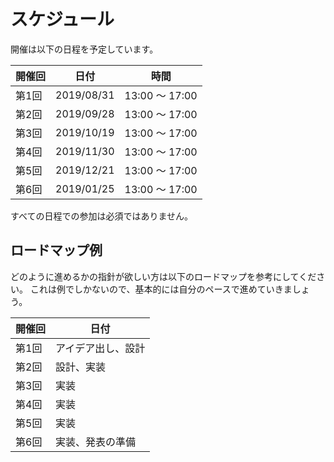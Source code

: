 # スケジュール

開催は以下の日程を予定しています。

| 開催回 | 日付         | 時間            |
| --- | ---------- | ------------- |
| 第1回 | 2019/08/31 | 13:00 ～ 17:00 |
| 第2回 | 2019/09/28 | 13:00 ～ 17:00 |
| 第3回 | 2019/10/19 | 13:00 ～ 17:00 |
| 第4回 | 2019/11/30 | 13:00 ～ 17:00 |
| 第5回 | 2019/12/21 | 13:00 ～ 17:00 |
| 第6回 | 2019/01/25 | 13:00 ～ 17:00 |

すべての日程での参加は必須ではありません。

## ロードマップ例

どのように進めるかの指針が欲しい方は以下のロードマップを参考にしてください。
これは例でしかないので、基本的には自分のペースで進めていきましょう。

| 開催回 | 日付        |
| --- | --------- |
| 第1回 | アイデア出し、設計 |
| 第2回 | 設計、実装     |
| 第3回 | 実装        |
| 第4回 | 実装        |
| 第5回 | 実装        |
| 第6回 | 実装、発表の準備  |
